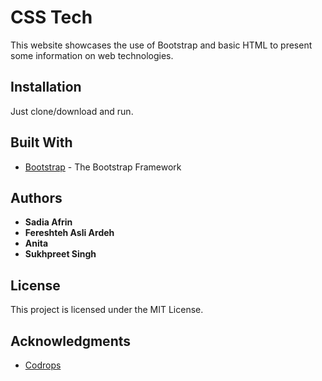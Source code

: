 # CSS Tech

This website showcases the use of Bootstrap and basic HTML to present some information on web technologies. 

## Installation

Just clone/download and run. 

## Built With

* [Bootstrap](http://getbootstrap.com/) - The Bootstrap Framework

## Authors

* **Sadia Afrin** 
* **Fereshteh Asli Ardeh** 
* **Anita** 
* **Sukhpreet Singh** 

## License

This project is licensed under the MIT License.

## Acknowledgments

* [Codrops](https://tympanus.net/codrops/)

